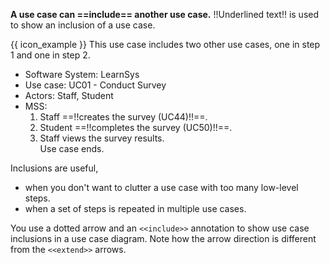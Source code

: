 <link rel="stylesheet" href="{{baseUrl}}/css/common.css">

**A use case can ==include== another use case.** !!Underlined text!! is used to show an inclusion of a use case.

<box>

{{ icon_example }} This use case includes two other use cases, one in step 1 and one in step 2.

<div class="text-monospace">

* Software System: LearnSys
* Use case:  UC01 - Conduct Survey
* Actors: Staff, Student
* MSS:
  1. Staff ==!!creates the survey (UC44)!!==.
  1. Student ==!!completes the survey (UC50)!!==.
  1. Staff views the survey results.<br>
     Use case ends.
</div>
</box>

Inclusions are useful,
* when you don't want to clutter a use case with too many low-level steps.
* when a set of steps is repeated in multiple use cases.

You use a dotted arrow and an `<<include>>` annotation to show use case inclusions in a use case diagram. Note how the arrow direction is different from the `<<extend>>` arrows.

<pic eager src="{{baseUrl}}/specifyingRequirements/useCases/details/images/inclusion.png" height="250" /><p/>
